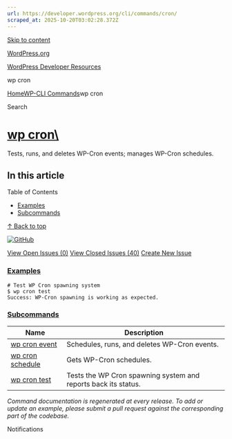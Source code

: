 ```yaml
---
url: https://developer.wordpress.org/cli/commands/cron/
scraped_at: 2025-10-20T03:02:28.372Z
---
```


[Skip to content](https://developer.wordpress.org/cli/commands/cron/#wp--skip-link--target)

[WordPress.org](https://wordpress.org/)

[WordPress Developer Resources](https://developer.wordpress.org/)

wp cron


[Home](https://developer.wordpress.org/)[WP-CLI Commands](https://developer.wordpress.org/cli/commands/)wp cron

Search

# [wp cron\  <command>](https://developer.wordpress.org/cli/commands/cron/)

Tests, runs, and deletes WP-Cron events; manages WP-Cron schedules.

## In this article

Table of Contents

- [Examples](https://developer.wordpress.org/cli/commands/cron/#examples)
- [Subcommands](https://developer.wordpress.org/cli/commands/cron/#subcommands)

[↑ Back to top](https://developer.wordpress.org/cli/commands/cron/#wp--skip-link--target)

[![GitHub](https://make.wordpress.org/cli/wp-content/plugins/wporg-cli/assets/images/github-mark.svg)](https://github.com/wp-cli/cron-command)

[View Open Issues (0)](https://github.com/login?return_to=%2Fissues%3Fq%3Dlabel%3Acommand%3Acron+sort%3Aupdated-desc+org%3Awp-cli+is%3Aopen) [View Closed Issues (40)](https://github.com/login?return_to=%2Fissues%3Fq%3Dlabel%3Acommand%3Acron+sort%3Aupdated-desc+org%3Awp-cli+is%3Aclosed) [Create New Issue](https://github.com/wp-cli/cron-command/issues/new)

### [Examples](https://developer.wordpress.org/cli/commands/cron/\#examples)

```
# Test WP Cron spawning system
$ wp cron test
Success: WP-Cron spawning is working as expected.

```

### [Subcommands](https://developer.wordpress.org/cli/commands/cron/\#subcommands)

| Name | Description |
| --- | --- |
| [wp cron event](https://developer.wordpress.org/cli/commands/cron/event/) | Schedules, runs, and deletes WP-Cron events. |
| [wp cron schedule](https://developer.wordpress.org/cli/commands/cron/schedule/) | Gets WP-Cron schedules. |
| [wp cron test](https://developer.wordpress.org/cli/commands/cron/test/) | Tests the WP Cron spawning system and reports back its status. |

_Command documentation is regenerated at every release. To add or update an example, please submit a pull request against the corresponding part of the codebase._

Notifications